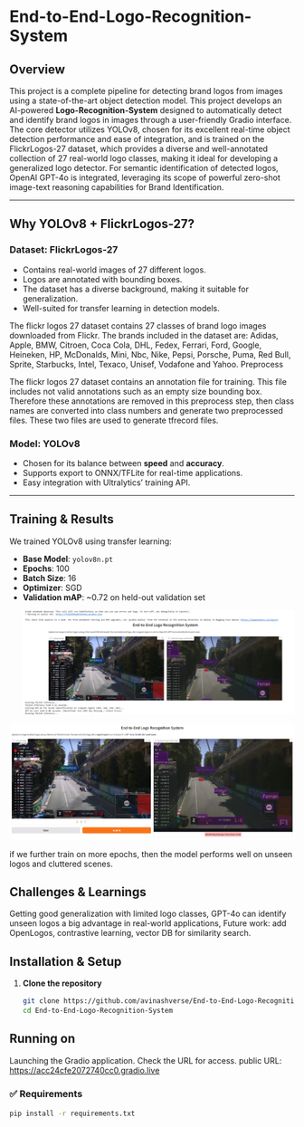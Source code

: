 # End-to-End-Logo-Recognition-System


## Overview

This project is a complete pipeline for detecting brand logos from images using a state-of-the-art object detection model. This project develops an AI-powered **Logo-Recognition-System** designed to automatically detect and identify brand logos in images through a user-friendly Gradio interface. The core detector utilizes YOLOv8, chosen for its excellent real-time object detection performance and ease of integration, and is trained on the FlickrLogos-27 dataset, which provides a diverse and well-annotated collection of 27 real-world logo classes, making it ideal for developing a generalized logo detector. For semantic identification of detected logos, OpenAI GPT-4o is integrated, leveraging its scope of powerful zero-shot image-text reasoning capabilities for Brand Identification.

---

## Why YOLOv8 + FlickrLogos-27?

### Dataset: FlickrLogos-27
- Contains real-world images of 27 different logos.
- Logos are annotated with bounding boxes.
- The dataset has a diverse background, making it suitable for generalization.
- Well-suited for transfer learning in detection models.

The flickr logos 27 dataset contains 27 classes of brand logo images downloaded from Flickr. The brands included in the dataset are: Adidas, Apple, BMW, Citroen, Coca Cola, DHL, Fedex, Ferrari, Ford, Google, Heineken, HP, McDonalds, Mini, Nbc, Nike, Pepsi, Porsche, Puma, Red Bull, Sprite, Starbucks, Intel, Texaco, Unisef, Vodafone and Yahoo.
Preprocess

The flickr logos 27 dataset contains an annotation file for training. This file includes not valid annotations such as an empty size bounding box. Therefore these annotations are removed in this preprocess step, then class names are converted into class numbers and generate two preprocessed files. These two files are used to generate tfrecord files.


###  Model: YOLOv8
- Chosen for its balance between **speed** and **accuracy**.
- Supports export to ONNX/TFLite for real-time applications.
- Easy integration with Ultralytics’ training API.

---

## Training & Results

We trained YOLOv8 using transfer learning:
- **Base Model**: `yolov8n.pt`
- **Epochs**: 100
- **Batch Size**: 16
- **Optimizer**: SGD
- **Validation mAP**: ~0.72 on held-out validation set
    <p align="center">
  <img src="assets/image3.png" width="800"/>
</p>
  <p align="center">
  <img src="assets/image2.png" width="800"/>
</p>

if we further train on more epochs, then the  model performs well on unseen logos and cluttered scenes.

## Challenges & Learnings
 Getting good generalization with limited logo classes, GPT-4o can identify unseen logos a big advantage in real-world applications,
 Future work: add OpenLogos, contrastive learning, vector DB for similarity search.

##  Installation & Setup

1. **Clone the repository**
   ```bash
   git clone https://github.com/avinashverse/End-to-End-Logo-Recognition-System.git
   cd End-to-End-Logo-Recognition-System

##  Running on
Launching the Gradio application. Check the URL for access.
 public URL: https://acc24cfe2072740cc0.gradio.live

### ✅ Requirements

```bash
pip install -r requirements.txt
